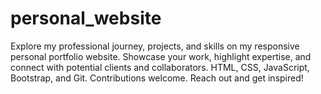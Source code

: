# personal_website
Explore my professional journey, projects, and skills on my responsive personal portfolio website. Showcase your work, highlight expertise, and connect with potential clients and collaborators. HTML, CSS, JavaScript, Bootstrap, and Git. Contributions welcome. Reach out and get inspired!
